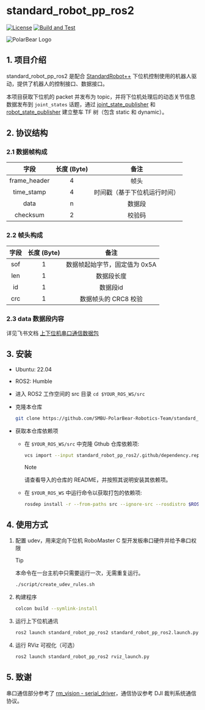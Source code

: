 # standard_robot_pp_ros2

[![License](https://img.shields.io/badge/License-Apache%202.0-blue.svg)](https://opensource.org/licenses/Apache-2.0)
[![Build and Test](https://github.com/SMBU-PolarBear-Robotics-Team/standard_robot_pp_ros2/actions/workflows/ci.yml/badge.svg)](https://github.com/SMBU-PolarBear-Robotics-Team/standard_robot_pp_ros2/actions/workflows/ci.yml)

![PolarBear Logo](https://raw.githubusercontent.com/SMBU-PolarBear-Robotics-Team/.github/main/.docs/image/polarbear_logo_text.png)

## 1. 项目介绍

standard_robot_pp_ros2 是配合 [StandardRobot++](https://gitee.com/SMBU-POLARBEAR/StandardRobotpp.git) 下位机控制使用的机器人驱动，提供了机器人的控制接口、数据接口。

本项目获取下位机的 packet 并发布为 topic，并将下位机处理后的动态关节信息数据发布到 `joint_states` 话题，通过 [joint_state_publisher](https://github.com/ros/joint_state_publisher/tree/ros2/joint_state_publisher) 和 [robot_state_publisher](https://github.com/ros/robot_state_publisher/tree/humble) 建立整车 TF 树（包含 static 和 dynamic）。

## 2. 协议结构

### 2.1 数据帧构成

|字段|长度 (Byte)|备注|
|:-:|:-:|:-:|
|frame_header|4|帧头|
|time_stamp|4|时间戳（基于下位机运行时间）|
|data|n|数据段|
|checksum|2|校验码|

### 2.2 帧头构成

|字段|长度 (Byte)|备注|
|:-:|:-:|:-:|
|sof|1|数据帧起始字节，固定值为 0x5A|
|len|1|数据段长度|
|id|1|数据段id|
|crc|1|数据帧头的 CRC8 校验|

### 2.3 data 数据段内容

详见飞书文档 [上下位机串口通信数据包](https://aafxu50hc35.feishu.cn/docx/HRh5dOjrMor4maxi3Xscvff6nCh?from=from_copylink)

## 3. 安装

- Ubuntu: 22.04
- ROS2: Humble

- 进入 ROS2 工作空间的 src 目录 `cd $YOUR_ROS_WS/src`

- 克隆本仓库

    ```bash
    git clone https://github.com/SMBU-PolarBear-Robotics-Team/standard_robot_pp_ros2.git
    ```

- 获取本仓库依赖项

  - 在 `$YOUR_ROS_WS/src` 中克隆 Gthub 仓库依赖项:

    ```bash
    vcs import --input standard_robot_pp_ros2/.github/dependency.repos
    ```

    > [!NOTE]
    > 请查看导入的仓库的 README，并按照其说明安装其依赖项。

  - 在 `$YOUR_ROS_WS` 中运行命令以获取打包的依赖项:

    ```bash
    rosdep install -r --from-paths src --ignore-src --rosdistro $ROS_DISTRO -y
    ```

## 4. 使用方式

1. 配置 udev，用来定向下位机 RoboMaster C 型开发板串口硬件并给予串口权限

    > [!TIP]
    > 本命令在一台主机中只需要运行一次，无需重复运行。

    ```bash
    ./script/create_udev_rules.sh
    ```

2. 构建程序

    ```bash
    colcon build --symlink-install
    ```

3. 运行上下位机通讯

    ```bash
    ros2 launch standard_robot_pp_ros2 standard_robot_pp_ros2.launch.py
    ```

4. 运行 RViz 可视化（可选）

    ```bash
    ros2 launch standard_robot_pp_ros2 rviz_launch.py
    ```

## 5. 致谢

串口通信部分参考了 [rm_vision - serial_driver](https://github.com/chenjunnn/rm_serial_driver.git)，通信协议参考 DJI 裁判系统通信协议。
